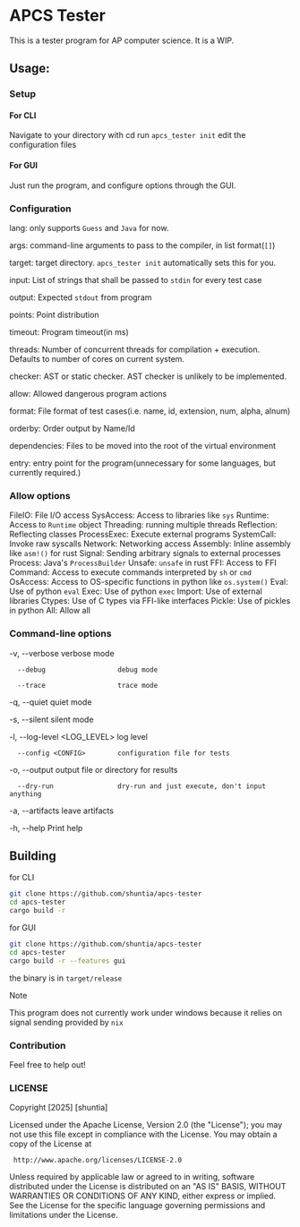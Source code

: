 # APCS Tester

This is a tester program for AP computer science. It is a WIP.

## Usage:

### Setup

#### For CLI

Navigate to your directory with cd
run `apcs_tester init`
edit the configuration files

#### For GUI

Just run the program, and configure options through the GUI.

### Configuration

lang: only supports `Guess` and `Java` for now.

args: command-line arguments to pass to the compiler, in list format(`[]`)

target: target directory. `apcs_tester init` automatically sets this for you.

input: List of strings that shall be passed to `stdin` for every test case

output: Expected `stdout` from program

points: Point distribution

timeout: Program timeout(in ms)

threads: Number of concurrent threads for compilation + execution. Defaults to number of cores on current system.

checker: AST or static checker. AST checker is unlikely to be implemented.

allow: Allowed dangerous program actions

format: File format of test cases(i.e. name, id, extension, num, alpha, alnum)

orderby: Order output by Name/Id

dependencies: Files to be moved into the root of the virtual environment

entry: entry point for the program(unnecessary for some languages, but currently required.)

### Allow options

FileIO: File I/O access
SysAccess: Access to libraries like `sys`
Runtime: Access to `Runtime` object
Threading: running multiple threads
Reflection: Reflecting classes
ProcessExec: Execute external programs
SystemCall: Invoke raw syscalls
Network: Networking access
Assembly: Inline assembly like `asm!()` for rust
Signal: Sending arbitrary signals to external processes
Process: Java's `ProcessBuilder`
Unsafe: `unsafe` in rust
FFI: Access to FFI
Command: Access to execute commands interpreted by `sh` or `cmd`
OsAccess: Access to OS-specific functions in python like `os.system()`
Eval: Use of python `eval`
Exec: Use of python `exec`
Import: Use of external libraries
Ctypes: Use of C types via FFI-like interfaces
Pickle: Use of pickles in python
All: Allow all


### Command-line options

  -v, --verbose                verbose mode

      --debug                  debug mode

      --trace                  trace mode

  -q, --quiet                  quiet mode

  -s, --silent                 silent mode

  -l, --log-level <LOG_LEVEL>  log level

      --config <CONFIG>        configuration file for tests

  -o, --output <OUTPUT>        output file or directory for results

      --dry-run                dry-run and just execute, don't input anything

  -a, --artifacts              leave artifacts

  -h, --help                   Print help

## Building

for CLI

```bash
git clone https://github.com/shuntia/apcs-tester
cd apcs-tester
cargo build -r
```

for GUI
```bash
git clone https://github.com/shuntia/apcs-tester
cd apcs-tester
cargo build -r --features gui
```

the binary is in `target/release`

> [!NOTE]
> This program does not currently work under windows because it relies on signal sending provided by `nix`

### Contribution

Feel free to help out!

### LICENSE

   Copyright [2025] [shuntia]

   Licensed under the Apache License, Version 2.0 (the "License");
   you may not use this file except in compliance with the License.
   You may obtain a copy of the License at

     http://www.apache.org/licenses/LICENSE-2.0

   Unless required by applicable law or agreed to in writing, software
   distributed under the License is distributed on an "AS IS" BASIS,
   WITHOUT WARRANTIES OR CONDITIONS OF ANY KIND, either express or implied.
   See the License for the specific language governing permissions and
   limitations under the License.

